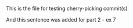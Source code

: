This is the file for testing 
cherry-picking commit(s)


And this sentence was added for part 2 - ex 7